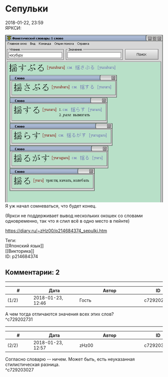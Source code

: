 Сепульки
========

  
2018-01-22, 23:59  
 ЯРКСИ:   
   
  ![](pics/EXv19F6.png)    
 Я уж начал сомневаться, что будет конец.   
   
 (Яркси не поддерживает вывод нескольких окошек со словами одновременно, так что я слил всё в одно место в пейнте)   
  
<https://diary.ru/~zHz00/p214684374_sepulki.htm>  
  
Теги:  
[[Японский язык]]  
[[Викторика]]  
ID: p214684374  


Комментарии: 2
--------------

  


---



|         #         |              Дата              |                     Автор                     |           ID           |
| --- | --- | --- | --- |
| (1/2) | 2018-01-23, 12:46 | Гость | c729202731 |

  
 А чем тогда отличаются значения всех этих слов?   
 ^c729202731

---



|         #         |              Дата              |                     Автор                     |           ID           |
| --- | --- | --- | --- |
| (2/2) | 2018-01-23, 12:57 | zHz00 | c729203027 |

  
 Согласно словарю -- ничем. Может быть, есть неуказанная стилистическая разница.   
 ^c729203027